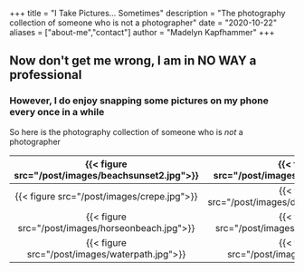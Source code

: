 +++
title = "I Take Pictures... Sometimes"
description = "The photography collection of someone who is not a photographer"
date = "2020-10-22"
aliases = ["about-me","contact"]
author = "Madelyn Kapfhammer"
+++

## Now don't get me wrong, I am in NO WAY a professional

### However, I do enjoy snapping some pictures on my phone every once in a while

So here is the photography collection of someone who is _not_ a photographer

| {{< figure src="/post/images/beachsunset2.jpg">}}| {{< figure src="/post/images/darksunset.jpg">}} | {{< figure src="/post/images/classicsunset.jpg">}} |
| :-----------------: | :--------------: | :-----------------:|
{{< figure src="/post/images/crepe.jpg">}}| {{< figure src="/post/images/dickinsonwinter.jpg">}}| {{< figure src="/post/images/alleghenyice.jpg">}}|
{{< figure src="/post/images/horseonbeach.jpg">}}| {{< figure src="/post/images/cloudsunset.jpg">}}| {{< figure src="/post/images/fallfield.jpg">}}|
{{< figure src="/post/images/waterpath.jpg">}}| {{< figure src="/post/images/fallsun.jpg">}}|{{< figure src="/post/images/fallbranch.jpg">}}|
